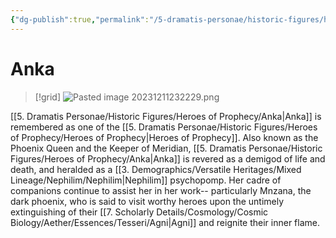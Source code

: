 ```yaml
---
{"dg-publish":true,"permalink":"/5-dramatis-personae/historic-figures/heroes-of-prophecy/anka/","noteIcon":""}
---
```


# Anka

>[!grid]
>![Pasted image 20231211232229.png](/img/user/x.%20Assets/Attachments/Pasted%20image%2020231211232229.png)

[[5. Dramatis Personae/Historic Figures/Heroes of Prophecy/Anka\|Anka]] is remembered as one of the [[5. Dramatis Personae/Historic Figures/Heroes of Prophecy/Heroes of Prophecy\|Heroes of Prophecy]]. Also known as the Phoenix Queen and the Keeper of Meridian, [[5. Dramatis Personae/Historic Figures/Heroes of Prophecy/Anka\|Anka]] is revered as a demigod of life and death, and heralded as a [[3. Demographics/Versatile Heritages/Mixed Lineage/Nephilim/Nephilim\|Nephilim]] psychopomp. Her cadre of companions continue to assist her in her work-- particularly Mnzana, the dark phoenix, who is said to visit worthy heroes upon the untimely extinguishing of their [[7. Scholarly Details/Cosmology/Cosmic Biology/Aether/Essences/Tesseri/Agni\|Agni]] and reignite their inner flame. 